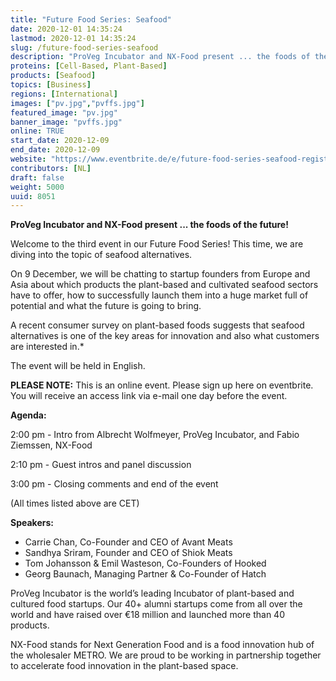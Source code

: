 ```yaml
---
title: "Future Food Series: Seafood"
date: 2020-12-01 14:35:24
lastmod: 2020-12-01 14:35:24
slug: /future-food-series-seafood
description: "ProVeg Incubator and NX-Food present ... the foods of the future!Welcome to the third event in our Future Food Series! This time, we are diving into the topic of seafood alternatives.On 9 December, we will be chatting to startup founders from Europe and Asia about which products the plant-based and cultivated seafood sectors have to offer, how to successfully launch them into a huge market full of potential and what the future is going to bring."
proteins: [Cell-Based, Plant-Based]
products: [Seafood]
topics: [Business]
regions: [International]
images: ["pv.jpg","pvffs.jpg"]
featured_image: "pv.jpg"
banner_image: "pvffs.jpg"
online: TRUE
start_date: 2020-12-09
end_date: 2020-12-09
website: "https://www.eventbrite.de/e/future-food-series-seafood-registration-129461100637?aff=erelexpmlt"
contributors: [NL]
draft: false
weight: 5000
uuid: 8051
---
```

<p><strong>ProVeg Incubator and NX-Food present ... the foods of the future!</strong></p>
<p>Welcome to the third event in our Future Food Series! This time, we are diving into the topic of seafood alternatives.</p>
<p>On 9 December, we will be chatting to startup founders from Europe and Asia about which products the plant-based and cultivated seafood sectors have to offer, how to successfully launch them into a huge market full of potential and what the future is going to bring.</p>
<p>A recent consumer survey on plant-based foods suggests that seafood alternatives is one of the key areas for innovation and also what customers are interested in.*</p>
<p>The event will be held in English.</p>
<p><strong>PLEASE NOTE:</strong> This is an online event. Please sign up here on eventbrite. You will receive an access link via e-mail one day before the event.</p>
<p><strong>Agenda:</strong></p>
<p>2:00 pm - Intro from Albrecht Wolfmeyer, ProVeg Incubator, and Fabio Ziemssen, NX-Food</p>
<p>2:10 pm - Guest intros and panel discussion</p>
<p>3:00 pm - Closing comments and end of the event</p>
<p>(All times listed above are CET)</p>
<p><strong>Speakers:</strong></p>
<ul>
<li>Carrie Chan, Co-Founder and CEO of Avant Meats</li>
<li>Sandhya Sriram, Founder and CEO of Shiok Meats</li>
<li>Tom Johansson & Emil Wasteson, Co-Founders of Hooked</li>
<li>Georg Baunach, Managing Partner & Co-Founder of Hatch</li>
</ul>
<p>ProVeg Incubator is the world’s leading Incubator of plant-based and cultured food startups. Our 40+ alumni startups come from all over the world and have raised over €18 million and launched more than 40 products.</p>
<p>NX-Food stands for Next Generation Food and is a food innovation hub of the wholesaler METRO. We are proud to be working in partnership together to accelerate food innovation in the plant-based space.</p>
